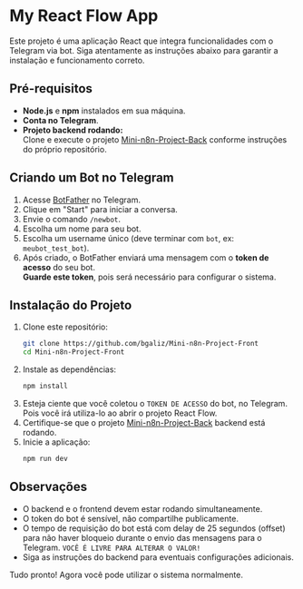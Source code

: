 # My React Flow App

Este projeto é uma aplicação React que integra funcionalidades com o Telegram via bot. Siga atentamente as instruções abaixo para garantir a instalação e funcionamento correto.

## Pré-requisitos

- **Node.js** e **npm** instalados em sua máquina.
- **Conta no Telegram**.
- **Projeto backend rodando:**  
    Clone e execute o projeto [Mini-n8n-Project-Back](https://github.com/bgaliz/Mini-n8n-Project-Back) conforme instruções do próprio repositório.

## Criando um Bot no Telegram

1. Acesse [BotFather](https://t.me/BotFather) no Telegram.
2. Clique em "Start" para iniciar a conversa.
3. Envie o comando `/newbot`.
4. Escolha um nome para seu bot.
5. Escolha um username único (deve terminar com `bot`, ex: `meubot_test_bot`).
6. Após criado, o BotFather enviará uma mensagem com o **token de acesso** do seu bot.  
     **Guarde este token**, pois será necessário para configurar o sistema.

## Instalação do Projeto

1. Clone este repositório:
     ```bash
     git clone https://github.com/bgaliz/Mini-n8n-Project-Front
     cd Mini-n8n-Project-Front
     ```
2. Instale as dependências:
     ```bash
     npm install
     ```
3. Esteja ciente que você coletou o `TOKEN DE ACESSO` do bot, no Telegram. Pois você irá utiliza-lo ao abrir o projeto React Flow.
4. Certifique-se que o projeto [Mini-n8n-Project-Back](https://github.com/bgaliz/Mini-n8n-Project-Back) backend está rodando.
5. Inicie a aplicação:
     ```bash
     npm run dev
     ```

## Observações

- O backend e o frontend devem estar rodando simultaneamente.
- O token do bot é sensível, não compartilhe publicamente.
- O tempo de requisição do bot está com delay de 25 segundos (offset) para não haver bloqueio durante o envio das mensagens para o Telegram. `VOCÊ É LIVRE PARA ALTERAR O VALOR!`
- Siga as instruções do backend para eventuais configurações adicionais.

Tudo pronto! Agora você pode utilizar o sistema normalmente.